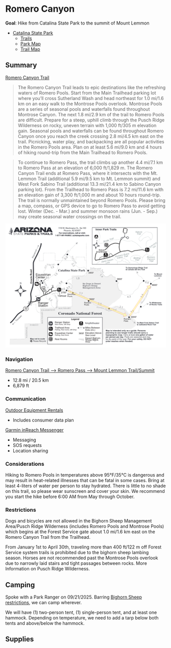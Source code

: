 # Romero Canyon

**Goal**: Hike from Catalina State Park to the summit of Mount Lemmon

- [Catalina State Park](https://azstateparks.com/catalina)
    - [Trails](https://azstateparks.com/catalina/things-to-do/trails)
    - [Park Map](https://arizona-content.usedirect.com/storage/20241025170528cata_park-map_10-25-2024.pdf)
    - [Trail Map](https://arizona-content.usedirect.com/storage/Catalina-Trail-Map-2025_1.pdf)

## Summary

[Romero Canyon Trail](https://azstateparks.com/catalina/things-to-do/trails)

> The Romero Canyon Trail leads to epic destinations like the refreshing waters of Romero Pools. Start from the Main Trailhead parking lot where you’ll cross Sutherland Wash and head northeast for 1.0 mi/1.6 km on an easy walk to the Montrose Pools overlook. Montrose Pools are a series of seasonal pools and waterfalls found throughout Montrose Canyon. The next 1.8 mi/2.9 km of the trail to Romero Pools are difficult. Prepare for a steep, uphill climb through the Pusch Ridge Wilderness on rocky, uneven terrain with 1,000 ft/305 m elevation gain. Seasonal pools and waterfalls can be found throughout Romero Canyon once you reach the creek crossing 2.8 mi/4.5 km east on the trail. Picnicking, water play, and backpacking are all popular activities in the Romero Pools area. Plan on at least 5.6 mi/9.0 km and 4 hours of hiking round-trip from the Main Trailhead to Romero Pools.

> To continue to Romero Pass, the trail climbs up another 4.4 mi/7.1 km to Romero Pass at an elevation of 6,000 ft/1,829 m. The Romero Canyon Trail ends at Romero Pass, where it intersects with the Mt. Lemmon Trail (additional 5.9 mi/9.5 km to Mt. Lemmon summit) and West Fork Sabino Trail (additional 13.3 mi/21.4 km to Sabino Canyon parking lot). From the Trailhead to Romero Pass is 7.2 mi/11.6 km with an elevation gain of 3,300 ft/1,000 m and about 10 hours round-trip. The trail is normally unmaintained beyond Romero Pools. Please bring a map, compass, or GPS device to go to Romero Pass to avoid getting lost. Winter (Dec. - Mar.) and summer monsoon rains (Jun. - Sep.) may create seasonal water crossings on the trail.

![](./assets/csp_romero.png)

### Navigation

[Romero Canyon Trail --> Romero Pass --> Mount Lemmon Trail/Summit](https://www.alltrails.com/trail/us/arizona/romero-canyon-to-mount-lemmon)

- 12.8 mi / 20.5 km
- 6,879 ft

### Communication

[Outdoor Equipment Rentals](https://www.oerentals.com/product/garmin-inreach-rental-messenger/)
- Includes consumer data plan

[Garmin inReach Messenger](https://www.garmin.com/en-US/p/793265/)

- Messaging
- SOS requests
- Location sharing

### Considerations

Hiking to Romero Pools in temperatures above 95°F/35°C is dangerous and may result in heat-related illnesses that can be fatal in some cases. Bring at least 4-liters of water per person to stay hydrated. There is little to no shade on this trail, so please wear sunscreen and cover your skin. We recommend you start the hike before 6:00 AM from May through October.

### Restrictions

Dogs and bicycles are not allowed in the Bighorn Sheep Management Area/Pusch Ridge Wilderness (includes Romero Pools and Montrose Pools) which begins at the Forest Service gate about 1.0 mi/1.6 km east on the Romero Canyon Trail from the Trailhead. 

From January 1st to April 30th, traveling more than 400 ft/122 m off Forest Service system trails is prohibited due to the bighorn sheep lambing season. Horses are not recommended past the Montrose Pools overlook due to narrowly laid stairs and tight passages between rocks. More Information on Pusch Ridge Wilderness.

## Camping

Spoke with a Park Ranger on 09/21/2025. Barring [Bighorn Sheep restrictions](#restrictions), we can camp wherever.

We will have (1) two-person tent, (1) single-person tent, and at least one hammock. Depending on temperature, we need to add a tarp below both tents and above/below the hammock.

## Supplies

<!-- TODO: Packing list
- Need to research water filtration options: https://www.sawyer.com/category/water-filtration
- Need to address basic survival needs (food, water, shelter)
- Need to research fire options
-->